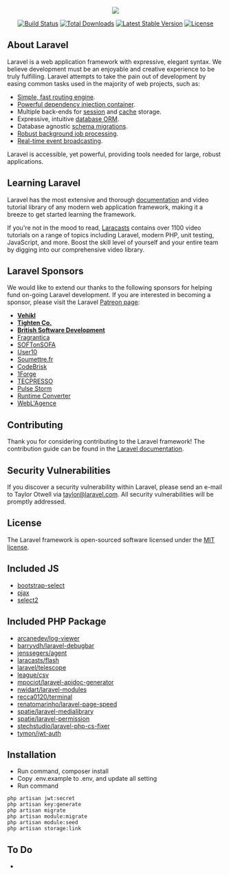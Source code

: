 <p align="center"><img src="https://laravel.com/assets/img/components/logo-laravel.svg"></p>

<p align="center">
<a href="https://travis-ci.org/laravel/framework"><img src="https://travis-ci.org/laravel/framework.svg" alt="Build Status"></a>
<a href="https://packagist.org/packages/laravel/framework"><img src="https://poser.pugx.org/laravel/framework/d/total.svg" alt="Total Downloads"></a>
<a href="https://packagist.org/packages/laravel/framework"><img src="https://poser.pugx.org/laravel/framework/v/stable.svg" alt="Latest Stable Version"></a>
<a href="https://packagist.org/packages/laravel/framework"><img src="https://poser.pugx.org/laravel/framework/license.svg" alt="License"></a>
</p>

## About Laravel

Laravel is a web application framework with expressive, elegant syntax. We believe development must be an enjoyable and creative experience to be truly fulfilling. Laravel attempts to take the pain out of development by easing common tasks used in the majority of web projects, such as:

- [Simple, fast routing engine](https://laravel.com/docs/routing).
- [Powerful dependency injection container](https://laravel.com/docs/container).
- Multiple back-ends for [session](https://laravel.com/docs/session) and [cache](https://laravel.com/docs/cache) storage.
- Expressive, intuitive [database ORM](https://laravel.com/docs/eloquent).
- Database agnostic [schema migrations](https://laravel.com/docs/migrations).
- [Robust background job processing](https://laravel.com/docs/queues).
- [Real-time event broadcasting](https://laravel.com/docs/broadcasting).

Laravel is accessible, yet powerful, providing tools needed for large, robust applications.

## Learning Laravel

Laravel has the most extensive and thorough [documentation](https://laravel.com/docs) and video tutorial library of any modern web application framework, making it a breeze to get started learning the framework.

If you're not in the mood to read, [Laracasts](https://laracasts.com) contains over 1100 video tutorials on a range of topics including Laravel, modern PHP, unit testing, JavaScript, and more. Boost the skill level of yourself and your entire team by digging into our comprehensive video library.

## Laravel Sponsors

We would like to extend our thanks to the following sponsors for helping fund on-going Laravel development. If you are interested in becoming a sponsor, please visit the Laravel [Patreon page](https://patreon.com/taylorotwell):

- **[Vehikl](https://vehikl.com/)**
- **[Tighten Co.](https://tighten.co)**
- **[British Software Development](https://www.britishsoftware.co)**
- [Fragrantica](https://www.fragrantica.com)
- [SOFTonSOFA](https://softonsofa.com/)
- [User10](https://user10.com)
- [Soumettre.fr](https://soumettre.fr/)
- [CodeBrisk](https://codebrisk.com)
- [1Forge](https://1forge.com)
- [TECPRESSO](https://tecpresso.co.jp/)
- [Pulse Storm](http://www.pulsestorm.net/)
- [Runtime Converter](http://runtimeconverter.com/)
- [WebL'Agence](https://weblagence.com/)

## Contributing

Thank you for considering contributing to the Laravel framework! The contribution guide can be found in the [Laravel documentation](https://laravel.com/docs/contributions).

## Security Vulnerabilities

If you discover a security vulnerability within Laravel, please send an e-mail to Taylor Otwell via [taylor@laravel.com](mailto:taylor@laravel.com). All security vulnerabilities will be promptly addressed.

## License

The Laravel framework is open-sourced software licensed under the [MIT license](https://opensource.org/licenses/MIT).

## Included JS
- [bootstrap-select](https://www.npmjs.com/package/bootstrap-select)
- [pjax](https://www.npmjs.com/package/pjax)
- [select2](https://www.npmjs.com/package/select2)

## Included PHP Package
- [arcanedev/log-viewer](https://packagist.org/packages/arcanedev/log-viewer)
- [barryvdh/laravel-debugbar](https://packagist.org/packages/barryvdh/laravel-debugbar)
- [jenssegers/agent](https://packagist.org/packages/jenssegers/agent)
- [laracasts/flash](https://packagist.org/packages/laracasts/flash)
- [laravel/telescope](https://packagist.org/packages/laravel/telescope)
- [league/csv](https://packagist.org/packages/league/csv)
- [mpociot/laravel-apidoc-generator](https://packagist.org/packages/mpociot/laravel-apidoc-generator)
- [nwidart/laravel-modules](https://packagist.org/packages/nwidart/laravel-modules)
- [recca0120/terminal](https://packagist.org/packages/recca0120/terminal)
- [renatomarinho/laravel-page-speed](https://packagist.org/packages/renatomarinho/laravel-page-speed)
- [spatie/laravel-medialibrary](https://packagist.org/packages/spatie/laravel-medialibrary)
- [spatie/laravel-permission](https://packagist.org/packages/spatie/laravel-permission)
- [stechstudio/laravel-php-cs-fixer](https://packagist.org/packages/stechstudio/laravel-php-cs-fixer)
- [tymon/jwt-auth](https://packagist.org/packages/tymon/jwt-auth)

## Installation
- Run command, composer install
- Copy .env.example to .env, and update all setting
- Run command
```
php artisan jwt:secret
php artisan key:generate
php artisan migrate
php artisan module:migrate
php artisan module:seed
php artisan storage:link
```

## To Do
- 
